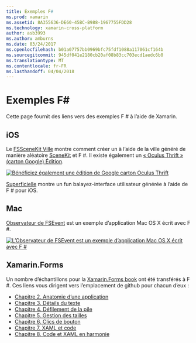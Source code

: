 ```yaml
---
title: Exemples F#
ms.prod: xamarin
ms.assetid: 8A355636-DE60-45BC-B988-1967755FDD28
ms.technology: xamarin-cross-platform
author: asb3993
ms.author: amburns
ms.date: 03/24/2017
ms.openlocfilehash: b01a07757bb0969bfc75fdf1088a117061cf164b
ms.sourcegitcommit: 945df041e2180cb20af08b83cc703ecd1aedc6b0
ms.translationtype: MT
ms.contentlocale: fr-FR
ms.lasthandoff: 04/04/2018
---
```

# <a name="f-samples"></a>Exemples F#

Cette page fournit des liens vers des exemples F # à l’aide de Xamarin.

## <a name="ios"></a>iOS

Le [FSSceneKit Ville](https://developer.xamarin.com/samples/monotouch/ios8/FSSceneKit/) montre comment créer un à l’aide de la ville généré de manière aléatoire [SceneKit](https://developer.xamarin.com/api/namespace/SceneKit/) et F #. Il existe également un [« Oculus Thrift » (carton Google) Édition](https://developer.xamarin.com/samples/monotouch/ios8/SceneKitFSharp/).

[![](samples-images/fxscenekit-sml.png "Bénéficiez également une édition de Google carton Oculus Thrift")](samples-images/fxscenekit.png#lightbox)

[Superficielle](https://github.com/dvdsgl/shallow) montre un fun balayez-interface utilisateur générée à l’aide de F # pour iOS.

## <a name="mac"></a>Mac

[Observateur de FSEvent](https://developer.xamarin.com/samples/mac/FSEvents/) est un exemple d’application Mac OS X écrit avec F #.

[![](samples-images/fsevents-sml.png "L’Observateur de FSEvent est un exemple d’application Mac OS X écrit avec F #")](samples-images/fsevents.png#lightbox)

## <a name="xamarinforms"></a>Xamarin.Forms

Un nombre d’échantillons pour la [Xamarin.Forms book](~/xamarin-forms/creating-mobile-apps-xamarin-forms/index.md) ont été transférés à F #. Ces liens vous dirigent vers l’emplacement de github pour chacun d’eux :

- [Chapitre 2. Anatomie d’une application](https://github.com/xamarin/xamarin-forms-book-samples/tree/master/Chapter02/FS)
- [Chapitre 3. Détails du texte](https://github.com/xamarin/xamarin-forms-book-samples/tree/master/Chapter03/FS)
- [Chapitre 4. Défilement de la pile](https://github.com/xamarin/xamarin-forms-book-samples/tree/master/Chapter04/FS)
- [Chapitre 5. Gestion des tailles](https://github.com/xamarin/xamarin-forms-book-samples/tree/master/Chapter05/FS)
- [Chapitre 6. Clics de bouton](https://github.com/xamarin/xamarin-forms-book-samples/tree/master/Chapter06/FS)
- [Chapitre 7. XAML et code](https://github.com/xamarin/xamarin-forms-book-samples/tree/master/Chapter07/FS/CodePlusXaml)
- [Chapitre 8. Code et XAML en harmonie](https://github.com/xamarin/xamarin-forms-book-samples/tree/master/Chapter08/FS/XamlKeypad)

